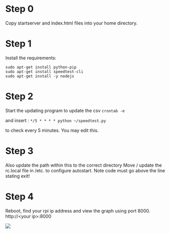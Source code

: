# Step 0 
Copy startserver and index.html files into your home directory.

# Step 1
Install the requirements:
```
sudo apt-get install python-pip
sudo apt-get install speedtest-cli
sudo apt-get install -y nodejs

```

# Step 2
Start the updating program to update the csv
`crontab -e` 

and insert :
`*/5 * * * * python ~/speedtest.py`

to check every 5 minutes. You may edit this.


# Step 3 
Also update the path within this to the correct directory
Move / update the rc.local file in /etc. to configure autostart. Note code must go above the line stating exit!


# Step 4
Reboot, find your rpi ip address and view the graph using port 8000.
http://\<your ip\>:8000

<image src='*.png'>

